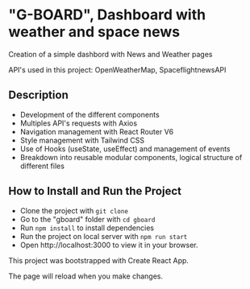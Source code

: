 # "G-BOARD", Dashboard with weather and space news

Creation of a simple dashbord with News and Weather pages

API's used in this project: OpenWeatherMap, SpaceflightnewsAPI

## Description

- Development of the different components
- Multiples API's requests with Axios
- Navigation management with React Router V6
- Style management with Tailwind CSS
- Use of Hooks (useState, useEffect) and management of events
- Breakdown into reusable modular components, logical structure of different files

## How to Install and Run the Project

- Clone the project with `git clone`
- Go to the "gboard" folder with `cd gboard`
- Run `npm install` to install dependencies
- Run the project on local server with `npm run start`
- Open http://localhost:3000 to view it in your browser.

This project was bootstrapped with Create React App.

The page will reload when you make changes.
